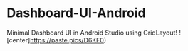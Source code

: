 # Dashboard-UI-Android
Minimal Dashboard UI in Android Studio using GridLayout!
![center]https://paste.pics/D6KF0)
